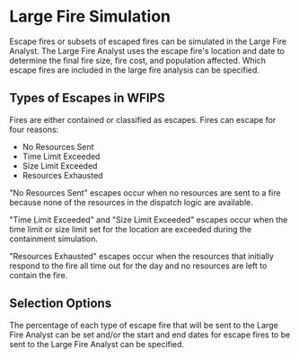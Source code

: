 <link href="wfips.css" rel="stylesheet" type="text/css">

<head><title>WFIPS: Large Fire Simulation</title></head>

Large Fire Simulation
=====================

Escape fires or subsets of escaped fires can be simulated in the Large Fire
Analyst. The Large Fire Analyst uses the escape fire's location and date to
determine the final fire size, fire cost, and population affected. Which 
escape fires are included in the large fire analysis can be specified.


Types of Escapes in WFIPS
-------------------------

Fires are either contained or classified as escapes.  Fires can escape for four
reasons:

- No Resources Sent
- Time Limit Exceeded
- Size Limit Exceeded
- Resources Exhausted

"No Resources Sent" escapes occur when no resources are sent to a fire because 
none of the resources in the dispatch logic are available.

"Time Limit Exceeded" and "Size Limit Exceeded" escapes occur when the time
limit or size limit set for the location are exceeded during the containment
simulation.

"Resources Exhausted" escapes occur when the resources that initially respond 
to the fire all time out for the day and no resources are left to contain 
the fire.

Selection Options
------------------

The percentage of each type of escape fire that will be sent to the Large 
Fire Analyst can be set and/or the start and end dates for escape fires 
to be sent to the Large Fire Analyst can be specified.  

